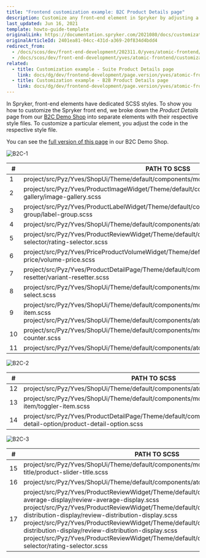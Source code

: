 ```yaml
---
title: "Frontend customization example: B2C Product Details page"
description: Customize any front–end element in Spryker by adjusting a respective SCSS file.
last_updated: Jun 16, 2021
template: howto-guide-template
originalLink: https://documentation.spryker.com/2021080/docs/customization-example-b2c-product-details-page
originalArticleId: 2401ea81-04cc-431d-a369-20f834d4bdd4
redirect_from:
  - /docs/scos/dev/front-end-development/202311.0/yves/atomic-frontend/customization-example-b2c-product-details-page.html
  - /docs/scos/dev/front-end-development/yves/atomic-frontend/customization-example-b2c-product-details-page.html
related:
  - title: Customization example - Suite Product Details page
    link: docs/dg/dev/frontend-development/page.version/yves/atomic-frontend/frontend-customization-example-suite-product-details-page.html
  - title: Customization example - B2B Product Details page
    link: docs/dg/dev/frontend-development/page.version/yves/atomic-frontend/frontend-customization-example-b2b-product-details-page.html
---
```


In Spryker, front-end elements have dedicated SCSS styles. To show you how to customize the Spryker front end, we broke down the *Product Details* page from our [B2C Demo Shop](/docs/about/all/b2c-suite.html#b2c-demo-shop) into separate elements with their respective style files. To customize a particular element, you adjust the code in the respective style file.

You can see the [full version of this page](https://www.de.b2c.demo-spryker.com/en/acer-aspire-s7-134) in our B2C Demo Shop.

![B2C-1](https://spryker.s3.eu-central-1.amazonaws.com/docs/Developer+Guide/Development+Guide/Front-End/Yves/Atomic+Frontend/%D0%A1ustomization+example+-+B2C+Product+Details+page/b2c-1.png)



| # | PATH TO SCSS |
| --- | --- |
| 1 | project/src/Pyz/Yves/ShopUi/Theme/default/components/molecules/breadcrumb/breadcrumb.scss |
| 2 | project/src/Pyz/Yves/ProductImageWidget/Theme/default/components/molecules/image-gallery/image-gallery.scss |
| 3 | project/src/Pyz/Yves/ProductLabelWidget/Theme/default/components/molecules/label-group/label-group.scss |
| 4 | project/src/Pyz/Yves/ShopUi/Theme/default/components/atoms/title/title.scss |
| 5 | project/src/Pyz/Yves/ProductReviewWidget/Theme/default/components/molecules/rating-selector/rating-selector.scss |
| 6 | project/src/Pyz/Yves/PriceProductVolumeWidget/Theme/default/components/molecules/volume-price/volume-price.scss |
| 7 | project/src/Pyz/Yves/ProductDetailPage/Theme/default/components/molecules/variant-resetter/variant-resetter.scss |
| 8 | project/src/Pyz/Yves/ShopUi/Theme/default/components/molecules/custom-select/custom-select.scss |
| 9 | project/src/Pyz/Yves/ShopUi/Theme/default/components/molecules/toggler-item/toggler-item.scss <br> project/src/Pyz/Yves/ShopUi/Theme/default/components/atoms/title/title.scss|
| 10 | project/src/Pyz/Yves/ShopUi/Theme/default/components/molecules/quantity-counter/quantity-counter.scss |
| 11 | project/src/Pyz/Yves/ShopUi/Theme/default/components/atoms/button/button.scss |


![B2C-2](https://spryker.s3.eu-central-1.amazonaws.com/docs/Developer+Guide/Development+Guide/Front-End/Yves/Atomic+Frontend/%D0%A1ustomization+example+-+B2C+Product+Details+page/b2c-2.png)


| # | PATH TO SCSS |
| --- | --- |
| 12 | project/src/Pyz/Yves/ShopUi/Theme/default/components/atoms/title/title.scss |
| 13 | project/src/Pyz/Yves/ShopUi/Theme/default/components/molecules/toggler-item/toggler-item.scss |
| 14 | project/src/Pyz/Yves/ProductDetailPage/Theme/default/components/molecules/product-detail-option/product-detail-option.scss |

![B2C-3](https://spryker.s3.eu-central-1.amazonaws.com/docs/Developer+Guide/Development+Guide/Front-End/Yves/Atomic+Frontend/%D0%A1ustomization+example+-+B2C+Product+Details+page/b2c-3.png)


| # | PATH TO SCSS |
| --- | --- |
| 15 | project/src/Pyz/Yves/ShopUi/Theme/default/components/molecules/product-slider-title/product-slider-title.scss |
| 16 | project/src/Pyz/Yves/ShopUi/Theme/default/components/atoms/title/title.scss |
| 17 | project/src/Pyz/Yves/ProductReviewWidget/Theme/default/components/molecules/review-average-display/review-average-display.scss <br> project/src/Pyz/Yves/ProductReviewWidget/Theme/default/components/molecules/review-distribution-display/review-distribution-display.scss <br> project/src/Pyz/Yves/ProductReviewWidget/Theme/default/components/molecules/review-distribution-display/review-distribution-display.scss <br> project/src/Pyz/Yves/ProductReviewWidget/Theme/default/components/molecules/rating-selector/rating-selector.scss |
